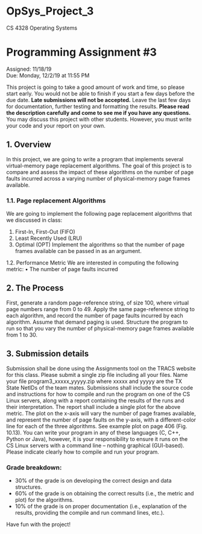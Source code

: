 # OpSys_Project_3

CS 4328
Operating Systems

# Programming Assignment #3

Assigned: 11/18/19  
Due: Monday, 12/2/19 at 11:55 PM

This project is going to take a good amount of work and time, so please start early. You would not be able to finish if you start a few days before the due date. **Late submissions will not be accepted.** Leave the last few days for documentation, further testing and formatting the results. **Please read the description carefully and come to see me if you have any questions.** You may discuss this project with other students. However, you must write your code and your report on your own.

## 1. Overview
In this project, we are going to write a program that implements several virtual-memory page replacement algorithms. The goal of this project is to compare and assess the impact of these algorithms on the number of page faults incurred across a varying number of physical-memory page frames available.

### 1.1. Page replacement Algorithms
We are going to implement the following page replacement algorithms that we discussed in class:
1.	First-In, First-Out (FIFO)
2.	Least Recently Used (LRU)
3.	Optimal (OPT)
Implement the algorithms so that the number of page frames available can be passed in as an argument.

1.2. Performance Metric
We are interested in computing the following metric:
• The number of page faults incurred

## 2. The Process
First, generate a random page-reference string, of size 100, where virtual page numbers range from 0 to 49. Apply the same page-reference string to each algorithm, and record the number of page faults incurred by each algorithm. Assume that demand paging is used. Structure the program to run so that you vary the number of physical-memory page frames available from 1 to 30.

## 3. Submission details
Submission shall be done using the Assignments tool on the TRACS website for this class. Please submit a single zip file including all your files.
Name your file program3_xxxxx_yyyyy.zip where xxxxx and yyyyy are the TX State NetIDs of the team mates.
Submissions shall include the source code and instructions for how to compile and run the program on one of the CS Linux servers, along with a report containing the results of the runs and their interpretation.
The report shall include a single plot for the above metric. The plot on the x-axis will vary the number of page frames available, and represent the number of page faults on the y-axis, with a different-color line for each of the three algorithms. See example plot on page 406 (Fig. 10.13).
You can write your program in any of these languages (C, C++, Python or Java), however, it is your responsibility to ensure it runs on the CS Linux servers with a command line – nothing graphical (GUI-based). Please indicate clearly how to compile and run your program.

### Grade breakdown:
* 30% of the grade is on developing the correct design and data structures.
* 60% of the grade is on obtaining the correct results (i.e., the metric and plot) for the algorithms.
* 10% of the grade is on proper documentation (i.e., explanation of the results, providing the compile and run command lines, etc.).

Have fun with the project!
